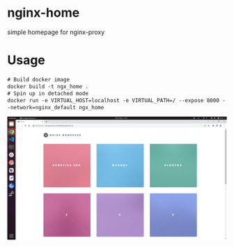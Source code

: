 # nginx-home
simple homepage for nginx-proxy

# Usage
```
# Build docker image 
docker build -t ngx_home .
# Spin up in detached mode 
docker run -e VIRTUAL_HOST=localhost -e VIRTUAL_PATH=/ --expose 8000 --network=nginx_default ngx_home
```

![example](example.png)
